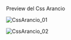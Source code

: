 Preview del Css Arancio

![CssArancio_01](https://user-images.githubusercontent.com/5698334/112995774-da01a080-916b-11eb-8424-6fbee76fb3c3.jpg)

![CssArancio_02](https://user-images.githubusercontent.com/5698334/112995859-f271bb00-916b-11eb-9769-b11dd10a17f0.jpg)

